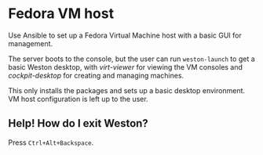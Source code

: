 # Fedora VM host

Use Ansible to set up a Fedora Virtual Machine host with a basic GUI for
management.

The server boots to the console, but the user can run `weston-launch` to get a
basic Weston desktop, with *virt-viewer* for viewing the VM consoles and
*cockpit-desktop* for creating and managing machines.

This only installs the packages and sets up a basic desktop environment. VM host
configuration is left up to the user.

## Help! How do I exit Weston?

Press `Ctrl+Alt+Backspace`.
